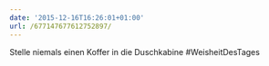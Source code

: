 ```yaml
---
date: '2015-12-16T16:26:01+01:00'
url: /677147677612752897/
---
```

Stelle niemals einen Koffer in die Duschkabine #WeisheitDesTages
